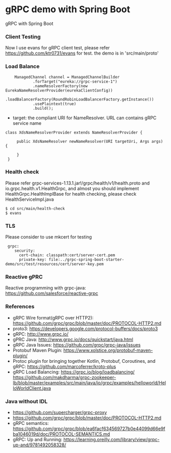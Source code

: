 gRPC demo with Spring Boot
==========================
gRPC with Spring Boot

### Client Testing
Now I use evans for gRPC client test, please refer https://github.com/ktr0731/evans for test. the demo is in 'src/main/proto'

### Load Balance

```
    ManagedChannel channel = ManagedChannelBuilder
            .forTarget("eureka://grpc-service-1")
            .nameResolverFactory(new EurekaNameResolverProvider(eurekaClientConfig))
            .loadBalancerFactory(RoundRobinLoadBalancerFactory.getInstance())
            .usePlaintext(true)
            .build();

```

* target: the compliant URI for NameResolver. URL can contains gRPC service name

```
class XdsNameResolverProvider extends NameResolverProvider {
     
     public XdsNameResolver newNameResolver(URI targetUri, Args args) { 
     
     }
 }
```

### Health check

Please refer grpc-services-1.13.1.jar!/grpc/health/v1/health.proto and io.grpc.health.v1.HealthGrpc,
and almost you should implement HealthGrpc.HealthImplBase for health checking, please check HealthServiceImpl.java
```
$ cd src/main/health-check
$ evans
```

### TLS

Please consider to use mkcert for testing

```
 grpc:
    security:
      cert-chain: classpath:cert/server-cert.pem
      private-key: file:../grpc-spring-boot-starter-demo/src/test/resources/cert/server-key.pem
```

### Reactive gPRC

Reactive programming with grpc-java: https://github.com/salesforce/reactive-grpc

### References

* gRPC Wire format(gRPC over HTTP2): https://github.com/grpc/grpc/blob/master/doc/PROTOCOL-HTTP2.md
* proto3: https://developers.google.com/protocol-buffers/docs/proto3
* gRPC:  http://www.grpc.io/
* gPRC Java: http://www.grpc.io/docs/quickstart/java.html
* gRPC Java Issues: https://github.com/grpc/grpc-java/issues
* Protobuf Maven Plugin: https://www.xolstice.org/protobuf-maven-plugin/
* Protoc plugin for bringing together Kotlin, Protobuf, Coroutines, and gRPC: https://github.com/marcoferrer/kroto-plus
* gRPC Load Balancing: https://grpc.io/blog/loadbalancing/ https://github.com/makdharma/grpc-zookeeper-lb/blob/master/examples/src/main/java/io/grpc/examples/helloworld/HelloWorldClient.java

### Java without IDL

* https://github.com/supercharger/grpc-proxy
* https://github.com/grpc/grpc/blob/master/doc/PROTOCOL-HTTP2.md
* gRPC semantics: https://github.com/grpc/grpc/blob/ea6facf634569727b0e44099d66e9fba1046019d/doc/PROTOCOL-SEMANTICS.md
* gRPC: Up and Running: https://learning.oreilly.com/library/view/grpc-up-and/9781492058328/
